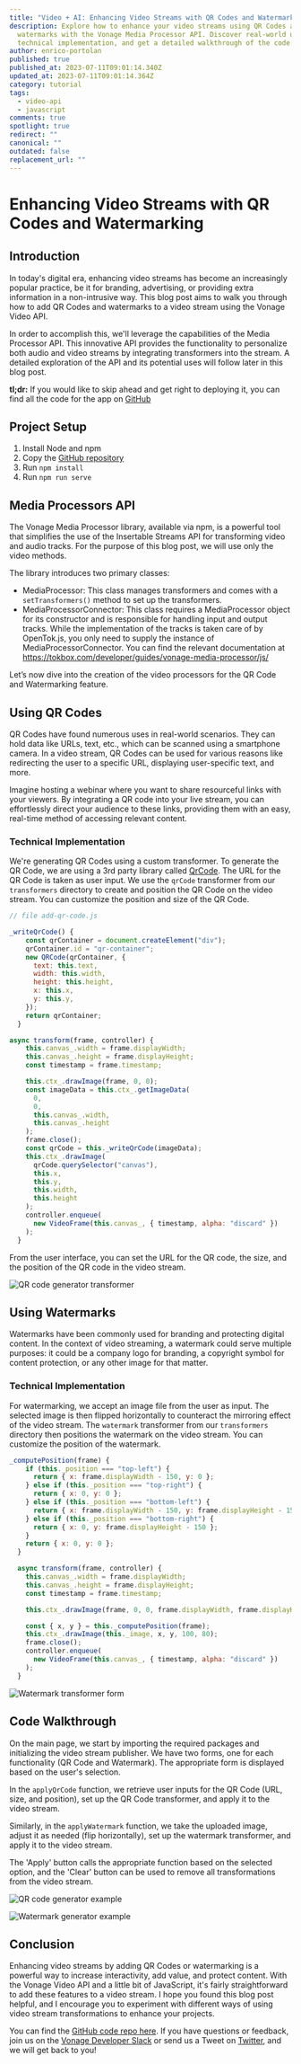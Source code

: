 ```yaml
---
title: "Video + AI: Enhancing Video Streams with QR Codes and Watermarking"
description: Explore how to enhance your video streams using QR Codes and
  watermarks with the Vonage Media Processor API. Discover real-world use cases,
  technical implementation, and get a detailed walkthrough of the code.
author: enrico-portolan
published: true
published_at: 2023-07-11T09:01:14.340Z
updated_at: 2023-07-11T09:01:14.364Z
category: tutorial
tags:
  - video-api
  - javascript
comments: true
spotlight: true
redirect: ""
canonical: ""
outdated: false
replacement_url: ""
---
```

# Enhancing Video Streams with QR Codes and Watermarking

## Introduction

In today's digital era, enhancing video streams has become an increasingly popular practice, be it for branding, advertising, or providing extra information in a non-intrusive way. This blog post aims to walk you through how to add QR Codes and watermarks to a video stream using the Vonage Video API. 

In order to accomplish this, we'll leverage the capabilities of the Media Processor API. This innovative API provides the functionality to personalize both audio and video streams by integrating transformers into the stream. A detailed exploration of the API and its potential uses will follow later in this blog post.

**tl;dr:** If you would like to skip ahead and get right to deploying it, you can find all the code for the app on [GitHub](https://github.com/Vonage-Community/blog-video_api-javascript_enhancing_video_streams_with_qr_codes_and_watermarking)

## Project Setup

1. Install Node and npm
2. Copy the [GitHub repository](https://github.com/Vonage-Community/blog-video_api-javascript_enhancing_video_streams_with_qr_codes_and_watermarking)
3. Run `npm install`
4. Run `npm run serve`

## Media Processors API

The Vonage Media Processor library, available via npm, is a powerful tool that simplifies the use of the Insertable Streams API for transforming video and audio tracks. For the purpose of this blog post, we will use only the video methods.

The library introduces two primary classes:

* MediaProcessor: This class manages transformers and comes with a `setTransformers()` method to set up the transformers.
* MediaProcessorConnector: This class requires a MediaProcessor object for its constructor and is responsible for handling input and output tracks. While the implementation of the tracks is taken care of by OpenTok.js, you only need to supply the instance of MediaProcessorConnector.
  You can find the relevant documentation at https://tokbox.com/developer/guides/vonage-media-processor/js/

Let’s now dive into the creation of the video processors for the QR Code and Watermarking feature. 

## Using QR Codes

QR Codes have found numerous uses in real-world scenarios. They can hold data like URLs, text, etc., which can be scanned using a smartphone camera. In a video stream, QR Codes can be used for various reasons like redirecting the user to a specific URL, displaying user-specific text, and more. 

Imagine hosting a webinar where you want to share resourceful links with your viewers. By integrating a QR code into your live stream, you can effortlessly direct your audience to these links, providing them with an easy, real-time method of accessing relevant content.

### Technical Implementation

We're generating QR Codes using a custom transformer. To generate the QR Code, we are using a 3rd party library called [QrCode](https://github.com/davidshimjs/qrcodejs). 
The URL for the QR Code is taken as user input. We use the `qrCode` transformer from our `transformers` directory to create and position the QR Code on the video stream. You can customize the position and size of the QR Code.

```javascript
// file add-qr-code.js

_writeQrCode() {
    const qrContainer = document.createElement("div");
    qrContainer.id = "qr-container";
    new QRCode(qrContainer, {
      text: this.text,
      width: this.width,
      height: this.height,
      x: this.x,
      y: this.y,
    });
    return qrContainer;
  }

async transform(frame, controller) {
    this.canvas_.width = frame.displayWidth;
    this.canvas_.height = frame.displayHeight;
    const timestamp = frame.timestamp;

    this.ctx_.drawImage(frame, 0, 0);
    const imageData = this.ctx_.getImageData(
      0,
      0,
      this.canvas_.width,
      this.canvas_.height
    );
    frame.close();
    const qrCode = this._writeQrCode(imageData);
    this.ctx_.drawImage(
      qrCode.querySelector("canvas"),
      this.x,
      this.y,
      this.width,
      this.height
    );
    controller.enqueue(
      new VideoFrame(this.canvas_, { timestamp, alpha: "discard" })
    );
  }
```

From the user interface, you can set the URL for the QR code, the size, and the position of the QR code in the video stream. 

![QR code generator transformer](/content/blog/enhancing-video-streams-with-qr-codes-and-watermarking/qr-code-generator.png "QR code transformer")

## Using Watermarks

Watermarks have been commonly used for branding and protecting digital content. In the context of video streaming, a watermark could serve multiple purposes: it could be a company logo for branding, a copyright symbol for content protection, or any other image for that matter.

### Technical Implementation

For watermarking, we accept an image file from the user as input. The selected image is then flipped horizontally to counteract the mirroring effect of the video stream. The `watermark` transformer from our `transformers` directory then positions the watermark on the video stream. You can customize the position of the watermark.

```javascript
_computePosition(frame) {
    if (this._position === "top-left") {
      return { x: frame.displayWidth - 150, y: 0 };
    } else if (this._position === "top-right") {
      return { x: 0, y: 0 };
    } else if (this._position === "bottom-left") {
      return { x: frame.displayWidth - 150, y: frame.displayHeight - 150 };
    } else if (this._position === "bottom-right") {
      return { x: 0, y: frame.displayHeight - 150 };
    }
    return { x: 0, y: 0 };
  }

  async transform(frame, controller) {
    this.canvas_.width = frame.displayWidth;
    this.canvas_.height = frame.displayHeight;
    const timestamp = frame.timestamp;

    this.ctx_.drawImage(frame, 0, 0, frame.displayWidth, frame.displayHeight);

    const { x, y } = this._computePosition(frame);
    this.ctx_.drawImage(this._image, x, y, 100, 80);
    frame.close();
    controller.enqueue(
      new VideoFrame(this.canvas_, { timestamp, alpha: "discard" })
    );
  }
```

![Watermark transformer form](/content/blog/enhancing-video-streams-with-qr-codes-and-watermarking/watermark.png "Watermark transformer")

## Code Walkthrough

On the main page, we start by importing the required packages and initializing the video stream publisher. We have two forms, one for each functionality (QR Code and Watermark). The appropriate form is displayed based on the user's selection.

In the `applyQrCode` function, we retrieve user inputs for the QR Code (URL, size, and position), set up the QR Code transformer, and apply it to the video stream.

Similarly, in the `applyWatermark` function, we take the uploaded image, adjust it as needed (flip horizontally), set up the watermark transformer, and apply it to the video stream.

The 'Apply' button calls the appropriate function based on the selected option, and the 'Clear' button can be used to remove all transformations from the video stream.

![QR code generator example](/content/blog/enhancing-video-streams-with-qr-codes-and-watermarking/qrcodeexample.png "QR code generator example")

![Watermark generator example](/content/blog/enhancing-video-streams-with-qr-codes-and-watermarking/watermark-example.png "Watermark generator example")

## Conclusion

Enhancing video streams by adding QR Codes or watermarking is a powerful way to increase interactivity, add value, and protect content. With the Vonage Video API and a little bit of JavaScript, it's fairly straightforward to add these features to a video stream. I hope you found this blog post helpful, and I encourage you to experiment with different ways of using video stream transformations to enhance your projects.

You can find the [GitHub code repo here](https://github.com/Vonage-Community/blog-video_api-javascript_enhancing_video_streams_with_qr_codes_and_watermarking). If you have questions or feedback, join us on the [Vonage Developer Slack](https://developer.vonage.com/community/slack) or send us a Tweet on [Twitter](https://twitter.com/VonageDev), and we will get back to you!